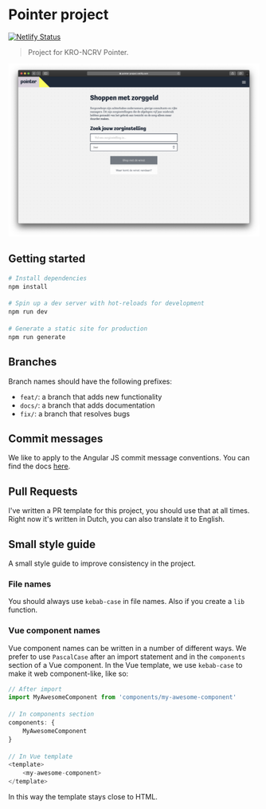 # Pointer project
[![Netlify Status](https://api.netlify.com/api/v1/badges/a7051b30-5d80-41f2-ad42-0121a4c43777/deploy-status)](https://app.netlify.com/sites/pointer-project/deploys)

> Project for KRO-NCRV Pointer.

![Pointer homepage](assets/pointer-homepage.png)

## Getting started
```bash
# Install dependencies
npm install

# Spin up a dev server with hot-reloads for development
npm run dev

# Generate a static site for production
npm run generate
```

## Branches
Branch names should have the following prefixes:
- `feat/`: a branch that adds new functionality
- `docs/`: a branch that adds documentation
- `fix/`: a branch that resolves bugs

## Commit messages
We like to apply to the Angular JS commit message conventions. You can find the docs [here](https://gist.github.com/stephenparish/9941e89d80e2bc58a153).

## Pull Requests
I've written a PR template for this project, you should use that at all times. Right now it's written in Dutch, you can also translate it to English.

## Small style guide
A small style guide to improve consistency in the project.

### File names
You should always use `kebab-case` in file names. Also if you create a `lib` function.

### Vue component names
Vue component names can be written in a number of different ways. We prefer to use `PascalCase` after an import statement and in the `components` section of a Vue component. In the Vue template, we use `kebab-case` to make it web component-like, like so:

```js
// After import
import MyAwesomeComponent from 'components/my-awesome-component'

// In components section
components: {
    MyAwesomeComponent
}

// In Vue template
<template>
    <my-awesome-component>
</template>
```

In this way the template stays close to HTML.

